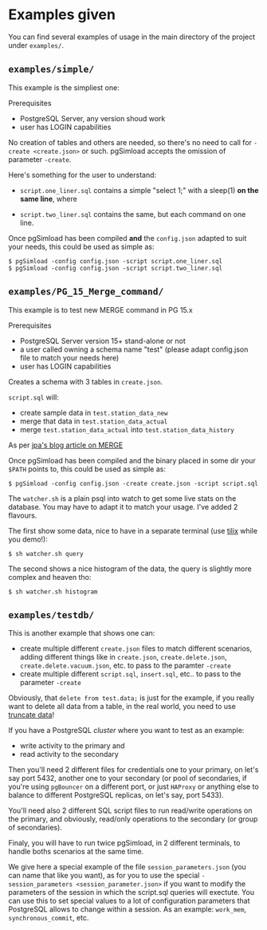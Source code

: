 # Examples given

You can find several examples of usage in the main directory of the project
under `examples/`.

## `examples/simple/`

This example is the simpliest one:

Prerequisites

 - PostgreSQL Server, any version shoud work
 - user has LOGIN capabilities

No creation of tables and others are needed, so there's no need to call for
`-create <create.json>` or such. pgSimload accepts the omission of parameter 
`-create`.

Here's something for the user to understand:

 - `script.one_liner.sql` contains a simple "select 1;" with a sleep(1)
   **on the same line**, where

 - `script.two_liner.sql` contains the same, but each command on one line.

Once pgSimload has been compiled **and** the `config.json` adapted to suit
your needs, this could be used as simple as:

```code
$ pgSimload -config config.json -script script.one_liner.sql
$ pgSimload -config config.json -script script.two_liner.sql
```

## `examples/PG_15_Merge_command/`

This example is to test new MERGE command in PG 15.x

Prerequisites

 - PostgreSQL Server version 15+ stand-alone or not
 - a user called owning a schema name "test" (please adapt config.json file to
   match your needs here)
 - user has LOGIN capabilities

Creates a schema with 3 tables in `create.json`.

`script.sql` will:

 - create sample data in `test.station_data_new`
 - merge that data in `test.station_data_actual`
 - merge `test.station_data_actual` into `test.station_data_history`

As per [jpa's blog article on MERGE](https://www.crunchydata.com/blog/a-look-at-postgres-15-merge-command-with-examples)

Once pgSimload has been compiled and the binary placed in some dir your
`$PATH` points to, this could be used as simple as:

```code
$ pgSimload -config config.json -create create.json -script script.sql
```

The `watcher.sh` is a plain psql into watch to get some live stats on the
database. You may have to adapt it to match your usage. I've added 2 flavours.

The first show some data, nice to have in a separate terminal (use
[tilix](https://gnunn1.github.io/tilix-web/) while you demo!):

```code
$ sh watcher.sh query
```

The second shows a nice histogram of the data, the query is slightly more
complex and heaven tho:

```code
$ sh watcher.sh histogram
```

## `examples/testdb/`

This is another example that shows one can:

 - create multiple different `create.json` files to match different scenarios,
   adding different things like in `create.json`, `create.delete.json`,
`create.delete.vacuum.json`, etc. to pass to the paramter `-create`
 - create multiple different `script.sql`, `insert.sql`, etc.. to pass to the
   parameter `-create`

Obviously, that `delete from test.data;` is just for the example, if you
really want to delete all data from a table, in the real world, you need to
use [truncate
data](https://www.postgresql.org/docs/current/sql-truncate.html)!

If you have a PostgreSQL *cluster* where you want to test as an example:

 - write activity to the primary and
 - read activity to the secondary

Then you'll need 2 different files for credentials one to your primary, on
let's say port 5432, another one to your secondary (or pool of secondaries, if
you're using `pgBouncer` on a different port, or just `HAProxy` or anything
else to balance to different PostgreSQL replicas, on let's say, port 5433).

You'll need also 2 different SQL script files to run read/write operations on
the primary, and obviously, read/only operations to the secondary (or group of
secondaries).

Finaly, you will have to run twice pgSimload, in 2 different terminals, to
handle boths scenarios at the same time.

We give here a special example of the file `session_parameters.json` (you can
name that like you want), as for you to use the special `-session_parameters
<session_parameter.json>` if you want to modify the parameters of the session
in which the script.sql queries will exectute. You can use this to set special
values to a lot of configuration parameters that PostgreSQL allows to change
within a session. As an example: `work_mem`, `synchronous_commit`, etc.


